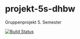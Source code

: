 # projekt-5s-dhbw
Gruppenprojekt 5. Semester

[![Build Status](https://travis-ci.org/4lexBaum/projekt-5s-dhbw.svg?branch=master)](https://travis-ci.org/4lexBaum/projekt-5s-dhbw)
